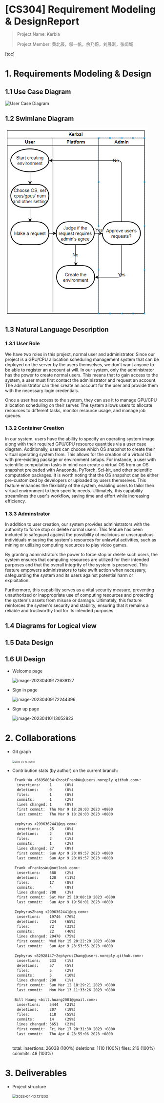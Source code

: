 <font size=6><b>[CS304] Requirement Modeling & DesignReport</b></font>

> Project Name: Kerbla
>
> Project Member: 黄北辰，邬一帆，余乃蔚，刘晟淇，张闻城

[toc]

# 1. Requirements Modeling & Design

## 1.1 Use Case Diagram

![User Case Diagram](https://raw.githubusercontent.com/zephyrszwc/zephyrs-image/master/202304091413750.png)

## 1.2 Swimlane Diagram

![image-20230410224433739](https://raw.githubusercontent.com/Nam-dada/dk_image/master/image-20230410224433739.png)

## 1.3 Natural Language Description

### 1.3.1 User Role

We have two roles in this project, normal user and administrator. Since our project is a GPU/CPU allocation scheduling management system that can be deployed on the server by the users themselves, we don't want anyone to be able to register an account at will. In our system, only the administrator has the power to create normal users. This means that to gain access to the system, a user must first contact the administrator and request an account. The administrator can then create an account for the user and provide them with the necessary login credentials.

Once a user has access to the system, they can use it to manage GPU/CPU allocation scheduling on their server. The system allows users to allocate resources to different tasks, monitor resource usage, and manage job queues.

### 1.3.2 Container Creation

In our system, users have the ability to specify an operating system image along with their required GPU/CPU resource quantities via a user case diagram. Additionally, users can choose which OS snapshot to create their virtual operating system from. This allows for the creation of a virtual OS with pre-existing package or environment setups. For instance, a user with scientific computation tasks in mind can create a virtual OS from an OS snapshot preloaded with Anaconda, PyTorch, Sci-kit, and other scientific computation packages. It is worth noting that the OS snapshot can be either pre-customized by developers or uploaded by users themselves. This feature enhances the flexibility of the system, enabling users to tailor their virtual environment to their specific needs. Ultimately, this capability streamlines the user's workflow, saving time and effort while increasing efficiency.

### 1.3.3 Adminstrator

In addition to user creation, our system provides administrators with the authority to force stop or delete normal users. This feature has been included to safeguard against the possibility of malicious or unscrupulous individuals misusing the system's resources for unlawful activities, such as mining or utilizing computing resources to play video games.

By granting administrators the power to force stop or delete such users, the system ensures that computing resources are utilized for their intended purposes and that the overall integrity of the system is preserved. This feature empowers administrators to take swift action when necessary, safeguarding the system and its users against potential harm or exploitation.

Furthermore, this capability serves as a vital security measure, preventing unauthorized or inappropriate use of computing resources and protecting the system's assets from misuse or damage. Ultimately, this feature reinforces the system's security and stability, ensuring that it remains a reliable and trustworthy tool for its intended purposes.

## 1.4 Diagrams for Logical view

## 1.5 Data Design



## 1.6 UI Design

- Welcome page

  ![image-20230409172638127](https://raw.githubusercontent.com/zephyrszwc/zephyrs-image/master/202304091726363.png)

- Sign in page

  ![image-20230409172244396](https://raw.githubusercontent.com/zephyrszwc/zephyrs-image/master/202304092013152.png)

- Sign up page

  ![image-20230410113052823](https://raw.githubusercontent.com/zephyrszwc/zephyrs-image/master/202304101131342.png)

# 2. Collaborations

- Git graph

  <img src="https://raw.githubusercontent.com/zephyrszwc/zephyrs-image/master/202304101206119.png" alt="2023-04-10_120501" style="zoom:50%;" />

- Contribution stats (by author) on the current branch:

       Frank Wu <56958034+GhostFrankWu@users.noreply.github.com>:
        insertions:    1      (0%)
        deletions:     0      (0%)
        files:         1      (0%)
        commits:       1      (2%)
        lines changed: 1      (0%)
        first commit:  Thu Mar 9 18:28:03 2023 +0800
        last commit:   Thu Mar 9 18:28:03 2023 +0800
          
       zephyrus <2996362441@qq.com>:
        insertions:    25     (0%)
        deletions:     2      (0%)
        files:         2      (1%)
        commits:       1      (2%)
        lines changed: 27     (0%)
        first commit:  Sun Apr 9 20:09:57 2023 +0800
        last commit:   Sun Apr 9 20:09:57 2023 +0800
          
       Frank <FrankssWu@outlook.com>:
        insertions:    588    (2%)
        deletions:     120    (11%)
        files:         17     (8%)
        commits:       4      (8%)
        lines changed: 708    (3%)
        first commit:  Sat Mar 25 19:08:18 2023 +0800
        last commit:   Sun Apr 9 19:58:01 2023 +0800
          
       ZephyrusZhang <2996362441@qq.com>:
        insertions:    19746  (76%)
        deletions:     724    (65%)
        files:         72     (33%)
        commits:       22     (46%)
        lines changed: 20470  (75%)
        first commit:  Wed Mar 15 20:22:20 2023 +0800
        last commit:   Sun Apr 9 23:53:55 2023 +0800
          
       Zephyrus <82928147+ZephyrusZhang@users.noreply.github.com>:
        insertions:    233    (1%)
        deletions:     57     (5%)
        files:         5      (2%)
        commits:       5      (10%)
        lines changed: 290    (1%)
        first commit:  Sun Mar 12 18:29:21 2023 +0800
        last commit:   Mon Mar 13 11:33:26 2023 +0800
          
       Bill Huang <bill.huang2001@gmail.com>:
        insertions:    5444   (21%)
        deletions:     207    (19%)
        files:         118    (55%)
        commits:       14     (29%)
        lines changed: 5651   (21%)
        first commit:  Fri Mar 17 20:31:30 2023 +0800
        last commit:   Thu Apr 6 23:55:06 2023 +0800
   
   
   ​     
       total:
        insertions:    26038  (100%)
        deletions:     1110   (100%)
        files:         216    (100%)
        commits:       48     (100%)
   

  

# 3. Deliverables

- Project structure

  <img src="https://raw.githubusercontent.com/zephyrszwc/zephyrs-image/master/202304101212892.png" alt="2023-04-10_121203" style="zoom:80%;" />
